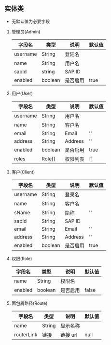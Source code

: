 ## 实体类

- 无默认值为必要字段

1. 管理员(Admin)

   | 字段名   | 类型    | 说明     | 默认值 |
   | -------- | ------- | -------- | ------ |
   | username | String  | 登陆名   |        |
   | name     | String  | 用户名   |        |
   | sapId    | string  | SAP ID   |        |
   | enabled  | boolean | 是否启用 | true   |

1. 用户(User)

   | 字段名   | 类型    | 说明     | 默认值 |
   | -------- | ------- | -------- | ------ |
   | username | String  | 用户名   |        |
   | name     | String  | 客户名   |        |
   | email    | String  | Email    | ''     |
   | address  | String  | Address  | ''     |
   | enabled  | boolean | 是否启用 | true   |
   | roles    | Role[]  | 权限列表 | []     |

1. 客户(Client)

   | 字段名   | 类型    | 说明     | 默认值 |
   | -------- | ------- | -------- | ------ |
   | username | String  | 登录名   |        |
   | name     | String  | 客户名   |        |
   | sName    | String  | 简称     | ''     |
   | sapId    | String  | SAP ID   |        |
   | email    | String  | Email    | ''     |
   | address  | String  | Address  | ''     |
   | enabled  | boolean | 是否启用 | true   |

1. 权限(Role)

   | 字段名  | 类型    | 说明     | 默认值 |
   | ------- | ------- | -------- | ------ |
   | name    | String  | 权限名   |        |
   | enabled | boolean | 是否启用 | false  |

1. 面包屑路径(Route)

   | 字段名     | 类型   | 说明     | 默认值 |
   | ---------- | ------ | -------- | ------ |
   | name       | String | 显示名称 |        |
   | routerLink | 链接   | 链接 url | null   |
